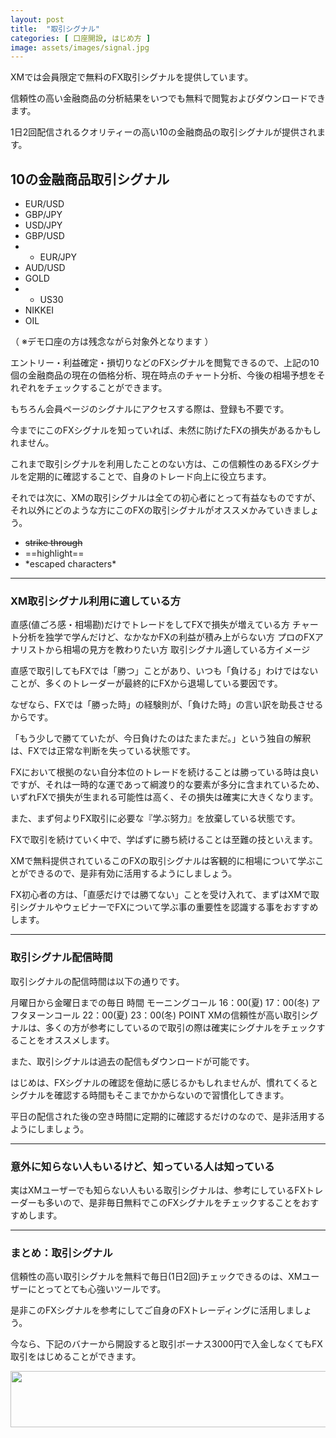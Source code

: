 ```yaml
---
layout: post
title:  "取引シグナル"
categories: [ 口座開設, はじめ方 ]
image: assets/images/signal.jpg
---
```

XMでは会員限定で無料のFX取引シグナルを提供しています。

信頼性の高い金融商品の分析結果をいつでも無料で閲覧およびダウンロードできます。

1日2回配信されるクオリティーの高い10の金融商品の取引シグナルが提供されます。


## 10の金融商品取引シグナル


+ EUR/USD
+ GBP/JPY
+ USD/JPY
+ GBP/USD
+ + EUR/JPY
+ AUD/USD
+ GOLD
+ + US30
+ NIKKEI
+ OIL

（ ※デモ口座の方は残念ながら対象外となります ）

エントリー・利益確定・損切りなどのFXシグナルを閲覧できるので、上記の10個の金融商品の現在の価格分析、現在時点のチャート分析、今後の相場予想をそれぞれをチェックすることができます。

もちろん会員ページのシグナルにアクセスする際は、登録も不要です。

今までにこのFXシグナルを知っていれば、未然に防げたFXの損失があるかもしれません。

これまで取引シグナルを利用したことのない方は、この信頼性のあるFXシグナルを定期的に確認することで、自身のトレード向上に役立ちます。

それでは次に、XMの取引シグナルは全ての初心者にとって有益なものですが、それ以外にどのような方にこのFXの取引シグナルがオススメかみていきましょう。

+ ~~strike through~~
+ ==highlight==
+ \*escaped characters\*

<hr>

### XM取引シグナル利用に適している方

直感(値ごろ感・相場勘)だけでトレードをしてFXで損失が増えている方
チャート分析を独学で学んだけど、なかなかFXの利益が積み上がらない方
プロのFXアナリストから相場の見方を教わりたい方
取引シグナル適している方イメージ

直感で取引してもFXでは「勝つ」ことがあり、いつも「負ける」わけではないことが、多くのトレーダーが最終的にFXから退場している要因です。

なぜなら、FXでは「勝った時」の経験則が、「負けた時」の言い訳を助長させるからです。

「もう少しで勝てていたが、今日負けたのはたまたまだ。」という独自の解釈は、FXでは正常な判断を失っている状態です。

FXにおいて根拠のない自分本位のトレードを続けることは勝っている時は良いですが、それは一時的な運であって綱渡り的な要素が多分に含まれているため、いずれFXで損失が生まれる可能性は高く、その損失は確実に大きくなります。


また、まず何よりFX取引に必要な『学ぶ努力』を放棄している状態です。

FXで取引を続けていく中で、学ばずに勝ち続けることは至難の技といえます。

XMで無料提供されているこのFXの取引シグナルは客観的に相場について学ぶことができるので、是非有効に活用するようにしましょう。

FX初心者の方は、「直感だけでは勝てない」ことを受け入れて、まずはXMで取引シグナルやウェビナーでFXについて学ぶ事の重要性を認識する事をおすすめします。

<hr>

### 取引シグナル配信時間

取引シグナルの配信時間は以下の通りです。

月曜日から金曜日までの毎日	時間
モーニングコール	16：00(夏)
17：00(冬)
アフタヌーンコール	22：00(夏)
23：00(冬)
POINT
XMの信頼性が高い取引シグナルは、多くの方が参考にしているので取引の際は確実にシグナルをチェックすることをオススメします。

また、取引シグナルは過去の配信もダウンロードが可能です。

はじめは、FXシグナルの確認を億劫に感じるかもしれませんが、慣れてくるとシグナルを確認する時間もそこまでかからないので習慣化してきます。

平日の配信された後の空き時間に定期的に確認するだけのなので、是非活用するようにしましょう。


<hr>

### 意外に知らない人もいるけど、知っている人は知っている

実はXMユーザーでも知らない人もいる取引シグナルは、参考にしているFXトレーダーも多いので、是非毎日無料でこのFXシグナルをチェックすることをおすすめします。



<hr>

### まとめ：取引シグナル

信頼性の高い取引シグナルを無料で毎日(1日2回)チェックできるのは、XMユーザーにとってとても心強いツールです。

是非このFXシグナルを参考にしてご自身のFXトレーディングに活用しましょう。

今なら、下記のバナーから開設すると取引ボーナス3000円で入金しなくてもFX取引をはじめることができます。

<a href="https://clicks.affstrack.com/c?m=9257&c=550036" referrerpolicy="no-referrer-when-downgrade"><img src="https://ads.affstrack.com/i/9257?c=550036" width="728" height="90" referrerpolicy="no-referrer-when-downgrade"/></a>